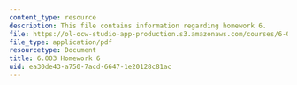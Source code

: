 ```yaml
---
content_type: resource
description: This file contains information regarding homework 6.
file: https://ol-ocw-studio-app-production.s3.amazonaws.com/courses/6-003-signals-and-systems-fall-2011/ea30de43a7507acd66471e20128c81ac_MIT6_003F11_hw06.pdf
file_type: application/pdf
resourcetype: Document
title: 6.003 Homework 6
uid: ea30de43-a750-7acd-6647-1e20128c81ac
---
```

